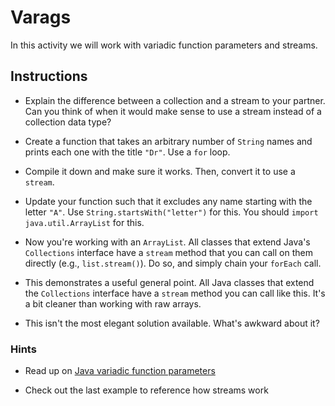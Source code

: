 # Varags

In this activity we will work with variadic function parameters and streams.

## Instructions

* Explain the difference between a collection and a stream to your partner. Can you think of when it would make sense to use a stream instead of a collection data type?

* Create a function that takes an arbitrary number of `String` names and prints each one with the title `"Dr"`. Use a `for` loop.

* Compile it down and make sure it works. Then, convert it to use a `stream`.

* Update your function such that it excludes any name starting with the letter `"A"`. Use `String.startsWith("letter")` for this. You should `import java.util.ArrayList` for this.

* Now you're working with an `ArrayList`. All classes that extend Java's `Collections` interface have a `stream` method that you can call on them directly (e.g., `list.stream()`). Do so, and simply chain your `forEach` call.

* This demonstrates a useful general point. All Java classes that extend the `Collections` interface have a `stream` method you can call like this. It's a bit cleaner than working with raw arrays.

* This isn't the most elegant solution available. What's awkward about it?

### Hints

* Read up on [Java variadic function parameters](https://www.javatpoint.com/varargs)

* Check out the last example to reference how streams work
